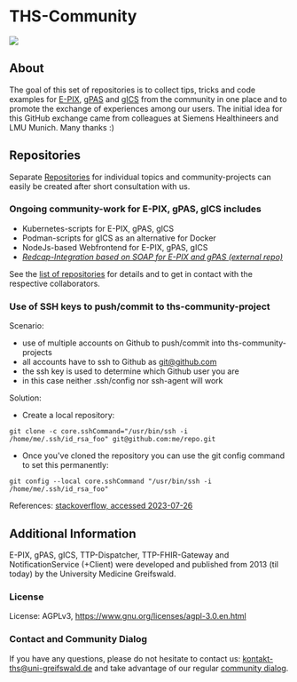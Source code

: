 # THS-Community

![](https://www.ths-greifswald.de/wp-content/uploads/2019/01/Design-Logo-THS-deutsch-271.png)

## About
The goal of this set of repositories is to collect tips, tricks and code examples for [E-PIX](https://ths-greifswald.de/e-pix), [gPAS](https://ths-greifswald.de/gpas) and [gICS](https://ths-greifswald.de/gics) from the community in one place and to promote the exchange of experiences among our users.
The initial idea for this GitHub exchange came from colleagues at Siemens Healthineers and LMU Munich. Many thanks :)
        
## Repositories   
Separate [Repositories](https://github.com/ths-community?tab=repositories) for individual topics and community-projects can easily be created after short consultation with us.

### Ongoing community-work for E-PIX, gPAS, gICS includes 
- Kubernetes-scripts for E-PIX, gPAS, gICS 
- Podman-scripts for gICS as an alternative for Docker
- NodeJs-based Webfrontend for E-PIX, gPAS, gICS 
- *[Redcap-Integration based on SOAP for E-PIX and gPAS (external repo)](https://github.com/cerhardt/redcap-pseudo-service)*

See the [list of repositories](https://github.com/ths-community?tab=repositories) for details and to get in contact with the respective collaborators.

### Use of SSH keys to push/commit to ths-community-project
Scenario: 
- use of multiple accounts on Github to push/commit into ths-community-projects
- all accounts have to ssh to Github as git@github.com
- the ssh key is used to determine which Github user you are
- in this case neither .ssh/config nor ssh-agent will work

Solution:

- Create a local repository:

`git clone -c core.sshCommand="/usr/bin/ssh -i /home/me/.ssh/id_rsa_foo" git@github.com:me/repo.git`

- Once you've cloned the repository you can use the git config command to set this permanently: 

`git config --local core.sshCommand "/usr/bin/ssh -i /home/me/.ssh/id_rsa_foo"`

References: [stackoverflow, accessed 2023-07-26](https://stackoverflow.com/questions/6688655/select-private-key-to-use-with-git#41947805)

## Additional Information

E-PIX, gPAS, gICS, TTP-Dispatcher, TTP-FHIR-Gateway and NotificationService (+Client) were developed and published from 2013 (til today) by the University Medicine Greifswald.

### License

License: AGPLv3, https://www.gnu.org/licenses/agpl-3.0.en.html

### Contact and Community Dialog
If you have any questions, please do not hesitate to contact us: [kontakt-ths@uni-greifswald.de](mailto:kontakt-ths@uni-greifswald.de) and take advantage of our regular [community dialog](https://ths-greifswald.de/community).
